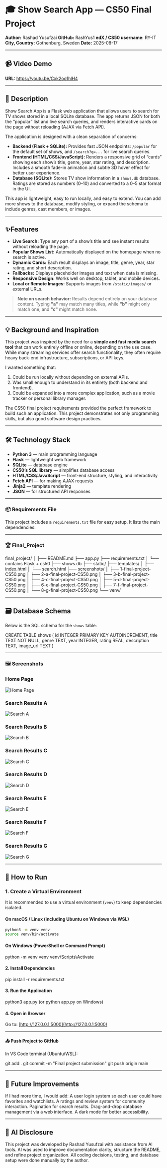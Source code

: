 # 🎓 Show Search App — CS50 Final Project

**Author:** Rashad Yusufzai
**GitHub:** RashYus1
**edX / CS50 username:** RY-IT
**City, Country:** Gothenburg, Sweden
**Date:** 2025-08-17

---

## 📹 Video Demo

**URL:** <https://youtu.be/Cxk2oo1hlH4>

---

## 📝 Description

Show Search App is a Flask web application that allows users to search for TV shows stored in a local SQLite database. The app returns JSON for both the “popular” list and live search queries, and renders interactive cards on the page without reloading (AJAX via Fetch API).

The application is designed with a clean separation of concerns:

- **Backend (Flask + SQLite):** Provides fast JSON endpoints: `/popular` for the default set of shows, and `/search?q=...` for live search queries.
- **Frontend (HTML/CSS/JavaScript):** Renders a responsive grid of “cards” showing each show’s title, genre, year, star rating, and description. Includes a smooth fade-in animation and subtle 3D hover effect for better user experience.
- **Database (SQLite):** Stores TV show information in a `shows.db` database. Ratings are stored as numbers (0–10) and converted to a 0–5 star format in the UI.

This app is lightweight, easy to run locally, and easy to extend. You can add more shows to the database, modify styling, or expand the schema to include genres, cast members, or images.

---

## ✨Features

- **Live Search:** Type any part of a show’s title and see instant results without reloading the page.
- **Popular Shows List:** Automatically displayed on the homepage when no search is active.
- **Dynamic Cards:** Each result displays an image, title, genre, year, star rating, and short description.
- **Fallbacks:** Displays placeholder images and text when data is missing.
- **Responsive Design:** Works well on desktop, tablet, and mobile devices.
- **Local or Remote Images:** Supports images from `/static/images/` or external URLs.

> **Note on search behavior:** Results depend entirely on your database content. Typing **"a"** may match many titles, while **"b"** might only match one, and **"c"** might match none.

---

## 💡 Background and Inspiration

This project was inspired by the need for a **simple and fast media search tool** that can work entirely offline or online, depending on the use case. While many streaming services offer search functionality, they often require heavy back-end infrastructure, subscriptions, or API keys.

I wanted something that:

1. Could be run locally without depending on external APIs.
2. Was small enough to understand in its entirety (both backend and frontend).
3. Could be expanded into a more complex application, such as a movie tracker or personal library manager.

The CS50 final project requirements provided the perfect framework to build such an application. This project demonstrates not only programming skills, but also good software design practices.

---

## 🛠 Technology Stack

- **Python 3** — main programming language
- **Flask** — lightweight web framework
- **SQLite** — database engine
- **CS50’s SQL library** — simplifies database access
- **HTML/CSS/JavaScript** — front-end structure, styling, and interactivity
- **Fetch API** — for making AJAX requests
- **Jinja2** — template rendering
- **JSON** — for structured API responses

---

### 📦 Requirements File

This project includes a `requirements.txt` file for easy setup.
It lists the main dependencies:

---

### 🏆 Final_Project

final_project/
│
├── README.md
├── app.py
├── requirements.txt
│   └── contains Flask + cs50
├── shows.db
├── static/
├── templates/
│   ├── index.html
│   └── search.html
├── screenshots/
│   ├── 1-final-project-CS50.png
│   ├── 2-a-final-project-CS50.png
│   ├── 3-b-final-project-CS50.png
│   ├── 4-c-final-project-CS50.png
│   ├── 5-d-final-project-CS50.png
│   ├── 6-e-final-project-CS50.png
│   ├── 7-f-final-project-CS50.png
│   └── 8-g-final-project-CS50.png
└── venv/

---

## 🗃 Database Schema

Below is the SQL schema for the `shows` table:

CREATE TABLE shows (
    id INTEGER PRIMARY KEY AUTOINCREMENT,
    title TEXT NOT NULL,
    genre TEXT,
    year INTEGER,
    rating REAL,
    description TEXT,
    image_url TEXT
)

---

### 🖼 Screenshots

### Home Page

![Home Page](screenshots/1-final-project-CS50.png)

### Search Results A

![Search A](screenshots/2-a-final-project-CS50.png)

### Search Results B

![Search B](screenshots/3-b-final-project-CS50.png)

### Search Results C

![Search C](screenshots/4-c-final-project-CS50.png)

### Search Results D

![Search D](screenshots/5-d-final-project-CS50.png)

### Search Results E

![Search E](screenshots/6-e-final-project-CS50.png)

### Search Results F

![Search F](screenshots/7-f-final-project-CS50.png)

### Search Results G

![Search G](screenshots/8-g-final-project-CS50.png)

---

## 🚀 How to Run

### 1. Create a Virtual Environment

It is recommended to use a virtual environment (`venv`) to keep dependencies isolated.

#### On macOS / Linux (including Ubuntu on Windows via WSL)

```bash
python3 -m venv venv
source venv/bin/activate
```

#### On Windows (PowerShell or Command Prompt)

python -m venv venv
venv\Scripts\Activate

#### 2. Install Dependencies

pip install -r requirements.txt

#### 3. Run the Application

python3 app.py
(or python app.py on Windows)

#### 4. Open in Browser

Go to:
[http://127.0.0.1:5000](http://127.0.0.1:5000)

---

#### 📤 Push Project to GitHub

In VS Code terminal (Ubuntu/WSL):

git add .
git commit -m "Final project submission"
git push origin main

---

## 🔮 Future Improvements

If I had more time, I would add:
A user login system so each user could have favorites and watchlists.
A ratings and review system for community interaction.
Pagination for search results.
Drag-and-drop database management via a web interface.
A dark mode for better accessibility.

---

## 🤖 AI Disclosure

This project was developed by Rashad Yusufzai with assistance from AI tools. AI was used to improve documentation clarity, structure the README, and refine project organization. All coding decisions, testing, and database setup were done manually by the author.
